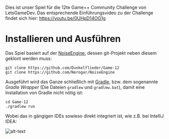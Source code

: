 

Dies ist unser Spiel für die 12te Game++ Community Challenge von LetsGameDev.
Das entsprechende Einführungsvideo zu der Challenge findet sich hier: https://youtu.be/0UHpD14OG1g

# Installieren und Ausführen

Das Spiel basiert auf der [NoiseEngine](https://github.com/Nerogar/NoiseEngine),
dessen git-Projekt neben diesem geklont werden muss:

    git clone https://github.com/Dunkelflieder/Game-12
    git clone https://github.com/Nerogar/NoiseEngine

Ausgeführt wird das Ganze schließlich mit [Gradle](https://gradle.org/),
bzw. dem sogenannte _Gradle Wrapper_ (Die Dateien `gradlew` und `gradlew.bat`), damit eine Installation von Gradle nicht nötig ist:

    cd Game-12
    ./gradlew run

Wobei das in gängigen IDEs sowieso direkt integriert ist, wie z.B. bei IntelliJ IDEA:

![alt-text](https://i.imgur.com/mzPbXPs.png?3)  
